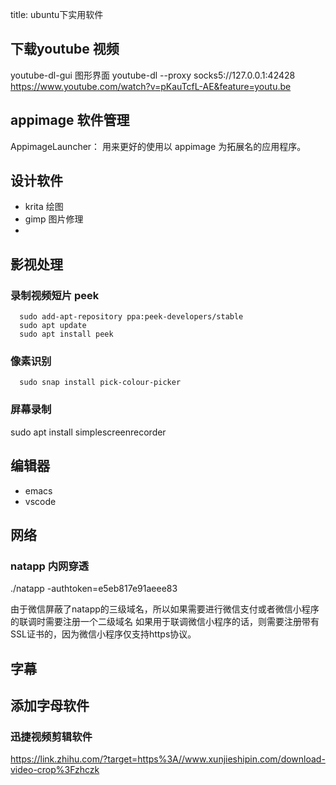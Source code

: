 title: ubuntu下实用软件

## 下载youtube 视频
youtube-dl-gui 图形界面
youtube-dl --proxy socks5://127.0.0.1:42428  https://www.youtube.com/watch?v=pKauTcfL-AE&feature=youtu.be

## appimage 软件管理 
AppimageLauncher： 用来更好的使用以 appimage 为拓展名的应用程序。

## 设计软件
 - krita 绘图
 - gimp 图片修理
 - 
## 影视处理
### 录制视频短片 peek
      sudo add-apt-repository ppa:peek-developers/stable
      sudo apt update
      sudo apt install peek
### 像素识别
      sudo snap install pick-colour-picker 
### 屏幕录制
sudo apt install simplescreenrecorder
## 编辑器 
- emacs
- vscode

## 网络
### natapp 内网穿透
./natapp -authtoken=e5eb817e91aeee83

由于微信屏蔽了natapp的三级域名，所以如果需要进行微信支付或者微信小程序的联调时需要注册一个二级域名
如果用于联调微信小程序的话，则需要注册带有SSL证书的，因为微信小程序仅支持https协议。

## 字幕
## 添加字母软件
### 迅捷视频剪辑软件
https://link.zhihu.com/?target=https%3A//www.xunjieshipin.com/download-video-crop%3Fzhczk
